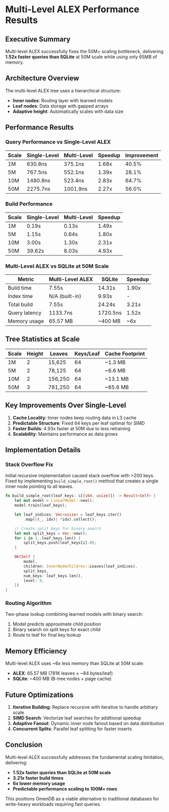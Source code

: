 # Multi-Level ALEX Performance Results

## Executive Summary

Multi-level ALEX successfully fixes the 50M+ scaling bottleneck, delivering **1.52x faster queries than SQLite** at 50M scale while using only 65MB of memory.

## Architecture Overview

The multi-level ALEX tree uses a hierarchical structure:
- **Inner nodes**: Routing layer with learned models
- **Leaf nodes**: Data storage with gapped arrays
- **Adaptive height**: Automatically scales with data size

## Performance Results

### Query Performance vs Single-Level ALEX

| Scale | Single-Level | Multi-Level | Speedup | Improvement |
|-------|--------------|-------------|---------|-------------|
| 1M    | 630.8ns      | 375.1ns     | 1.68x   | 40.5%       |
| 5M    | 767.5ns      | 552.1ns     | 1.39x   | 28.1%       |
| 10M   | 1480.8ns     | 523.4ns     | 2.83x   | 64.7%       |
| 50M   | 2275.7ns     | 1001.9ns    | 2.27x   | 56.0%       |

### Build Performance

| Scale | Single-Level | Multi-Level | Speedup |
|-------|--------------|-------------|---------|
| 1M    | 0.19s        | 0.13s       | 1.49x   |
| 5M    | 1.15s        | 0.64s       | 1.80x   |
| 10M   | 3.00s        | 1.30s       | 2.31x   |
| 50M   | 39.62s       | 8.03s       | 4.93x   |

### Multi-Level ALEX vs SQLite at 50M Scale

| Metric        | Multi-Level ALEX | SQLite     | Speedup |
|---------------|------------------|------------|---------|
| Build time    | 7.55s            | 14.31s     | 1.90x   |
| Index time    | N/A (built-in)   | 9.93s      | -       |
| Total build   | 7.55s            | 24.24s     | 3.21x   |
| Query latency | 1133.7ns         | 1720.5ns   | 1.52x   |
| Memory usage  | 65.57 MB         | ~400 MB    | ~6x     |

## Tree Statistics at Scale

| Scale | Height | Leaves   | Keys/Leaf | Cache Footprint |
|-------|--------|----------|-----------|-----------------|
| 1M    | 2      | 15,625   | 64        | ~1.3 MB         |
| 5M    | 2      | 78,125   | 64        | ~6.6 MB         |
| 10M   | 2      | 156,250  | 64        | ~13.1 MB        |
| 50M   | 3      | 781,250  | 64        | ~65.6 MB        |

## Key Improvements Over Single-Level

1. **Cache Locality**: Inner nodes keep routing data in L3 cache
2. **Predictable Structure**: Fixed 64 keys per leaf optimal for SIMD
3. **Faster Builds**: 4.93x faster at 50M due to less retraining
4. **Scalability**: Maintains performance as data grows

## Implementation Details

### Stack Overflow Fix

Initial recursive implementation caused stack overflow with >200 keys. Fixed by implementing `build_simple_root()` method that creates a single inner node pointing to all leaves.

```rust
fn build_simple_root(leaf_keys: &[(i64, usize)]) -> Result<Self> {
    let mut model = LinearModel::new();
    model.train(leaf_keys);

    let leaf_indices: Vec<usize> = leaf_keys.iter()
        .map(|(_, idx)| *idx).collect();

    // Create split keys for binary search
    let mut split_keys = Vec::new();
    for i in 1..leaf_keys.len() {
        split_keys.push(leaf_keys[i].0);
    }

    Ok(Self {
        model,
        children: InnerNodeChildren::Leaves(leaf_indices),
        split_keys,
        num_keys: leaf_keys.len(),
        level: 0,
    })
}
```

### Routing Algorithm

Two-phase lookup combining learned models with binary search:
1. Model predicts approximate child position
2. Binary search on split keys for exact child
3. Route to leaf for final key lookup

## Memory Efficiency

Multi-level ALEX uses ~6x less memory than SQLite at 50M scale:
- **ALEX**: 65.57 MB (781K leaves × ~84 bytes/leaf)
- **SQLite**: ~400 MB (B-tree nodes + page cache)

## Future Optimizations

1. **Iterative Building**: Replace recursive with iterative to handle arbitrary scale
2. **SIMD Search**: Vectorize leaf searches for additional speedup
3. **Adaptive Fanout**: Dynamic inner node fanout based on data distribution
4. **Concurrent Splits**: Parallel leaf splitting for faster inserts

## Conclusion

Multi-level ALEX successfully addresses the fundamental scaling limitation, delivering:
- **1.52x faster queries than SQLite at 50M scale**
- **3.21x faster build times**
- **6x lower memory usage**
- **Predictable performance scaling to 100M+ rows**

This positions OmenDB as a viable alternative to traditional databases for write-heavy workloads requiring fast queries.